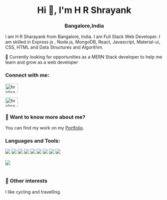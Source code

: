 

<!--
**hrshrayank/hrshrayank** is a ✨ _special_ ✨ repository because its `README.md` (this file) appears on your GitHub profile.

-->
<h1 align="center">Hi 👋, I'm H R Shrayank</h1>
<h3 align="center">Bangalore,India</h3>
I am H R Sharayank from Bangalore, India. I am Full Stack Web Developer. I am skilled in Express js , Node.js, MongoDB, React, Javascript, Material-ui, CSS, HTML and Data Structures and Algorithm.

<p align="left">🌱 Currently looking for opportunities as a MERN Stack developer to help me learn and grow as a web developer</p>


<h3 align="left">Connect with me:</h3>
<p align="left">
  <a href="https://twitter.com/hrshrayank77" target="blank"><img align="center" src="https://cdn.jsdelivr.net/npm/simple-icons@3.0.1/icons/twitter.svg" alt="hrshrayank" height="30" width="40" /></a>
 
<a href="https://www.linkedin.com/in/hrshrayank" target="blank"><img align="center" src="https://cdn.jsdelivr.net/npm/simple-icons@3.0.1/icons/linkedin.svg" alt="hrshrayank" height="30" width="40" /></a>

</p>
<h3> 💬 Want to know more about me?</h3>
You can find my work on my <a href="https://shrayank-portfolio.netlify.app/" target="blank">Portfolio</a>.

<h3 align="left">Languages and Tools:</h3>
<div>
<img src = "https://img.shields.io/badge/-HTML5-E34F26?style=flat&logo=html5&logoColor=white">
  <img src = "https://img.shields.io/badge/-CSS3-1572B6?style=flat&logo=css3&logoColor=white"> 
  <img src="https://img.shields.io/badge/-JavaScript-eed718?style=flat&logo=javascript&logoColor=ffffff"> 
  <img src="https://img.shields.io/badge/-React-000000?style=flat&logo=react&logoColor=00c8ff">
  <img src="https://img.shields.io/badge/-Redux-764abc?style=flat&logo=redux&logoColor=white">
  <img src="https://img.shields.io/badge/-Node.js-3C873A?style=flat&logo=Node.js&logoColor=white"> 
   <img src="https://img.shields.io/badge/-Express.js-787878?style=flat"> 
  <img src="https://img.shields.io/badge/-MongoDB-4DB33D?style=flat&logo=mongodb&logoColor=FFFFFF"> 
  <img src="https://img.shields.io/badge/-MySQL-F29111?style=flat&logo=mysql&logoColor=FFFFFF">
 
</div>
<br/>


<div><img src="https://github-readme-stats.vercel.app/api?username=hrshrayank&theme=highcontrast&show_icons=true"/></div>
<br/>

### 👯 Other interests
I like cycling and travelling.









